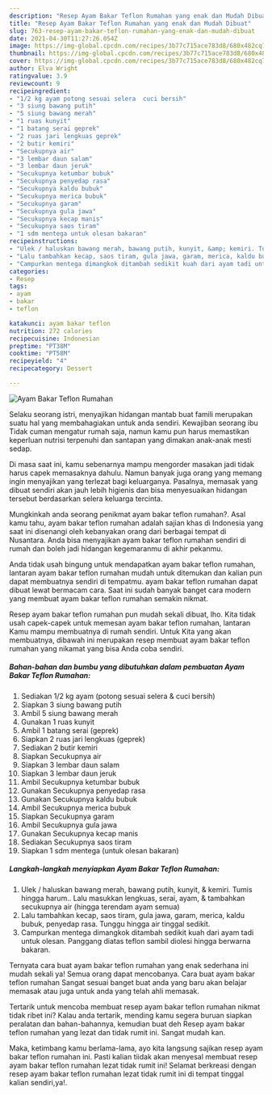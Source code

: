 ```yaml
---
description: "Resep Ayam Bakar Teflon Rumahan yang enak dan Mudah Dibuat"
title: "Resep Ayam Bakar Teflon Rumahan yang enak dan Mudah Dibuat"
slug: 763-resep-ayam-bakar-teflon-rumahan-yang-enak-dan-mudah-dibuat
date: 2021-04-30T11:27:26.054Z
image: https://img-global.cpcdn.com/recipes/3b77c715ace783d8/680x482cq70/ayam-bakar-teflon-rumahan-foto-resep-utama.jpg
thumbnail: https://img-global.cpcdn.com/recipes/3b77c715ace783d8/680x482cq70/ayam-bakar-teflon-rumahan-foto-resep-utama.jpg
cover: https://img-global.cpcdn.com/recipes/3b77c715ace783d8/680x482cq70/ayam-bakar-teflon-rumahan-foto-resep-utama.jpg
author: Elva Wright
ratingvalue: 3.9
reviewcount: 9
recipeingredient:
- "1/2 kg ayam potong sesuai selera  cuci bersih"
- "3 siung bawang putih"
- "5 siung bawang merah"
- "1 ruas kunyit"
- "1 batang serai geprek"
- "2 ruas jari lengkuas geprek"
- "2 butir kemiri"
- "Secukupnya air"
- "3 lembar daun salam"
- "3 lembar daun jeruk"
- "Secukupnya ketumbar bubuk"
- "Secukupnya penyedap rasa"
- "Secukupnya kaldu bubuk"
- "Secukupnya merica bubuk"
- "Secukupnya garam"
- "Secukupnya gula jawa"
- "Secukupnya kecap manis"
- "Secukupnya saos tiram"
- "1 sdm mentega untuk olesan bakaran"
recipeinstructions:
- "Ulek / haluskan bawang merah, bawang putih, kunyit, &amp; kemiri. Tumis hingga harum.. Lalu masukkan lengkuas, serai, ayam, &amp; tambahkan secukupnya air (hingga terendam ayam semua)"
- "Lalu tambahkan kecap, saos tiram, gula jawa, garam, merica, kaldu bubuk, penyedap rasa. Tunggu hingga air tinggal sedikit."
- "Campurkan mentega dimangkok ditambah sedikit kuah dari ayam tadi untuk olesan. Panggang diatas teflon sambil diolesi hingga berwarna bakaran."
categories:
- Resep
tags:
- ayam
- bakar
- teflon

katakunci: ayam bakar teflon 
nutrition: 272 calories
recipecuisine: Indonesian
preptime: "PT38M"
cooktime: "PT58M"
recipeyield: "4"
recipecategory: Dessert

---
```



![Ayam Bakar Teflon Rumahan](https://img-global.cpcdn.com/recipes/3b77c715ace783d8/680x482cq70/ayam-bakar-teflon-rumahan-foto-resep-utama.jpg)

Selaku seorang istri, menyajikan hidangan mantab buat famili merupakan suatu hal yang membahagiakan untuk anda sendiri. Kewajiban seorang ibu Tidak cuman mengatur rumah saja, namun kamu pun harus memastikan keperluan nutrisi terpenuhi dan santapan yang dimakan anak-anak mesti sedap.

Di masa  saat ini, kamu sebenarnya mampu mengorder masakan jadi tidak harus capek memasaknya dahulu. Namun banyak juga orang yang memang ingin menyajikan yang terlezat bagi keluarganya. Pasalnya, memasak yang dibuat sendiri akan jauh lebih higienis dan bisa menyesuaikan hidangan tersebut berdasarkan selera keluarga tercinta. 



Mungkinkah anda seorang penikmat ayam bakar teflon rumahan?. Asal kamu tahu, ayam bakar teflon rumahan adalah sajian khas di Indonesia yang saat ini disenangi oleh kebanyakan orang dari berbagai tempat di Nusantara. Anda bisa menyajikan ayam bakar teflon rumahan sendiri di rumah dan boleh jadi hidangan kegemaranmu di akhir pekanmu.

Anda tidak usah bingung untuk mendapatkan ayam bakar teflon rumahan, lantaran ayam bakar teflon rumahan mudah untuk ditemukan dan kalian pun dapat membuatnya sendiri di tempatmu. ayam bakar teflon rumahan dapat dibuat lewat bermacam cara. Saat ini sudah banyak banget cara modern yang membuat ayam bakar teflon rumahan semakin nikmat.

Resep ayam bakar teflon rumahan pun mudah sekali dibuat, lho. Kita tidak usah capek-capek untuk memesan ayam bakar teflon rumahan, lantaran Kamu mampu membuatnya di rumah sendiri. Untuk Kita yang akan membuatnya, dibawah ini merupakan resep membuat ayam bakar teflon rumahan yang nikamat yang bisa Anda coba sendiri.

<!--inarticleads1-->

##### Bahan-bahan dan bumbu yang dibutuhkan dalam pembuatan Ayam Bakar Teflon Rumahan:

1. Sediakan 1/2 kg ayam (potong sesuai selera &amp; cuci bersih)
1. Siapkan 3 siung bawang putih
1. Ambil 5 siung bawang merah
1. Gunakan 1 ruas kunyit
1. Ambil 1 batang serai (geprek)
1. Siapkan 2 ruas jari lengkuas (geprek)
1. Sediakan 2 butir kemiri
1. Siapkan Secukupnya air
1. Siapkan 3 lembar daun salam
1. Siapkan 3 lembar daun jeruk
1. Ambil Secukupnya ketumbar bubuk
1. Gunakan Secukupnya penyedap rasa
1. Gunakan Secukupnya kaldu bubuk
1. Ambil Secukupnya merica bubuk
1. Siapkan Secukupnya garam
1. Ambil Secukupnya gula jawa
1. Gunakan Secukupnya kecap manis
1. Sediakan Secukupnya saos tiram
1. Siapkan 1 sdm mentega (untuk olesan bakaran)




<!--inarticleads2-->

##### Langkah-langkah menyiapkan Ayam Bakar Teflon Rumahan:

1. Ulek / haluskan bawang merah, bawang putih, kunyit, &amp; kemiri. Tumis hingga harum.. Lalu masukkan lengkuas, serai, ayam, &amp; tambahkan secukupnya air (hingga terendam ayam semua)
1. Lalu tambahkan kecap, saos tiram, gula jawa, garam, merica, kaldu bubuk, penyedap rasa. Tunggu hingga air tinggal sedikit.
1. Campurkan mentega dimangkok ditambah sedikit kuah dari ayam tadi untuk olesan. Panggang diatas teflon sambil diolesi hingga berwarna bakaran.




Ternyata cara buat ayam bakar teflon rumahan yang enak sederhana ini mudah sekali ya! Semua orang dapat mencobanya. Cara buat ayam bakar teflon rumahan Sangat sesuai banget buat anda yang baru akan belajar memasak atau juga untuk anda yang telah ahli memasak.

Tertarik untuk mencoba membuat resep ayam bakar teflon rumahan nikmat tidak ribet ini? Kalau anda tertarik, mending kamu segera buruan siapkan peralatan dan bahan-bahannya, kemudian buat deh Resep ayam bakar teflon rumahan yang lezat dan tidak rumit ini. Sangat mudah kan. 

Maka, ketimbang kamu berlama-lama, ayo kita langsung sajikan resep ayam bakar teflon rumahan ini. Pasti kalian tiidak akan menyesal membuat resep ayam bakar teflon rumahan lezat tidak rumit ini! Selamat berkreasi dengan resep ayam bakar teflon rumahan lezat tidak rumit ini di tempat tinggal kalian sendiri,ya!.

